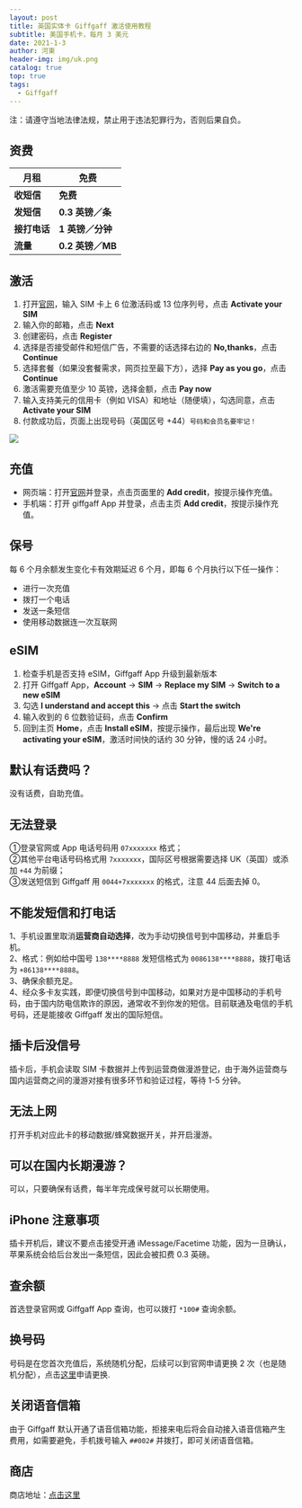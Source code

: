 ```yaml
---
layout: post
title: 英国实体卡 Giffgaff 激活使用教程
subtitle: 美国手机卡，每月 3 美元
date: 2021-1-3
author: 河東
header-img: img/uk.png
catalog: true
top: true
tags:
  - Giffgaff
---
```


注：请遵守当地法律法规，禁止用于违法犯罪行为，否则后果自负。

## 资费

| 月租  |  免费 |
|  ----  | ----  |
|  **收短信**  | **免费** |
|  **发短信**       |   **0.3 英镑／条**   |
|  **接打电话**       |   **1 英镑／分钟**   |
|     **流量**    | **0.2 英镑／MB**    |


## 激活
1. 打开[官网](https://www.giffgaff.com/activate)，输入 SIM 卡上 6 位激活码或 13 位序列号，点击 **Activate your SIM**
2. 输入你的邮箱，点击 **Next**
3. 创建密码，点击 **Register**
4. 选择是否接受邮件和短信广告，不需要的话选择右边的 **No,thanks**，点击 **Continue**
5. 选择套餐（如果没套餐需求，网页拉至最下方），选择 **Pay as you go**，点击 **Continue**
6. 激活需要充值至少 10 英镑，选择金额，点击 **Pay now**
7. 输入支持美元的信用卡（例如 VISA）和地址（随便填），勾选同意，点击 **Activate your SIM**
8. 付款成功后，页面上出现号码（英国区号 +44）`号码和会员名要牢记！`

![](https://i.imgur.com/Q9cZKmj.png)

## 充值

- 网页端：打开[官网](https://www.giffgaff.com)并登录，点击页面里的 **Add credit**，按提示操作充值。
- 手机端：打开 giffgaff App 并登录，点击主页 **Add credit**，按提示操作充值。

## 保号
每 6 个月余额发生变化卡有效期延迟 6 个月，即每 6 个月执行以下任一操作：

- 进行一次充值
- 拨打一个电话
- 发送一条短信
- 使用移动数据连一次互联网



## eSIM
1. 检查手机是否支持 eSIM，Giffgaff App 升级到最新版本
2. 打开 Giffgaff App，**Account** → **SIM** → **Replace my SIM** → **Switch to a new eSIM**
3. 勾选 **I understand and accept this** → 点击 **Start the switch**
4. 输入收到的 6 位数验证码，点击 **Confirm**
5. 回到主页 **Home**，点击 **Install eSIM**，按提示操作，最后出现 **We're activating your eSIM**，激活时间快的话约 30 分钟，慢的话 24 小时。

## 默认有话费吗？
没有话费，自助充值。

## 无法登录
①登录官网或 App 电话号码用 `07xxxxxxx` 格式；\
②其他平台电话号码格式用 `7xxxxxxx`，国际区号根据需要选择 UK（英国）或添加 `+44` 为前缀；\
③发送短信到 Giffgaff 用 `0044+7xxxxxxx` 的格式，注意 44 后面去掉 0。

## 不能发短信和打电话
1、手机设置里取消**运营商自动选择**，改为手动切换信号到中国移动，并重启手机。\
2、格式：例如给中国号 `138****8888` 发短信格式为 `0086138****8888`，拨打电话为 `+86138****8888`。\
3、确保余额充足。\
4、经众多卡友实践，即便切换信号到中国移动，如果对方是中国移动的手机号码，由于国内防电信欺诈的原因，通常收不到你发的短信。目前联通及电信的手机号码，还是能接收 Giffgaff 发出的国际短信。

## 插卡后没信号
插卡后，手机会读取 SIM 卡数据并上传到运营商做漫游登记，由于海外运营商与国内运营商之间的漫游对接有很多环节和验证过程，等待 1-5 分钟。

## 无法上网
打开手机对应此卡的移动数据/蜂窝数据开关，并开启漫游。

## 可以在国内长期漫游？
可以，只要确保有话费，每半年完成保号就可以长期使用。

## iPhone 注意事项
插卡开机后，建议不要点击接受开通 iMessage/Facetime 功能，因为一旦确认，苹果系统会给后台发出一条短信，因此会被扣费 0.3 英磅。

## 查余额
首选登录官网或 Giffgaff App 查询，也可以拨打 `*100#` 查询余额。

## 换号码
号码是在您首次充值后，系统随机分配，后续可以到官网申请更换 2 次（也是随机分配），点击[这里](https://www.giffgaff.com/auth/login?redirect=%2Fprofile%2Fdetails%2Fgetnumber)申请更换.

## 关闭语音信箱
由于 Giffgaff 默认开通了语音信箱功能，拒接来电后将会自动接入语音信箱产生费用，如需要避免，手机拨号输入 `##002#` 并拨打，即可关闭语音信箱。

## 商店

商店地址：[点击这里](https://ssnhd.github.io/2023/03/19/store/)
